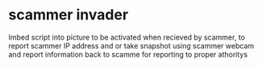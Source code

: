# scammer invader
 Imbed script into picture to be activated when recieved by scammer, to report scammer IP address and or take snapshot using scammer webcam and report information back to scamme for reporting to proper athoritys
